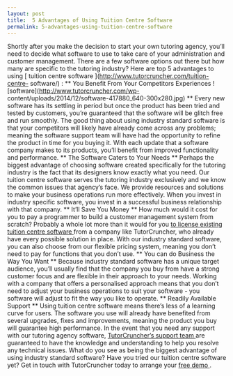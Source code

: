```yaml
---
layout: post
title:  5 Advantages of Using Tuition Centre Software
permalink: 5-advantages-using-tuition-centre-software
---
```

Shortly after you make the decision to start your own tutoring agency, you’ll
need to decide what software to use to take care of your administration and
customer management. There are a few software options out there but how many
are specific to the tutoring industry? Here are top 5 advantages to using [
tuition centre software ](http://www.tutorcruncher.com/tuition-centre-
software/) : ** You Benefit From Your Competitors Experiences
![software](http://www.tutorcruncher.com/wp-
content/uploads/2014/12/software-417880_640-300x280.jpg) ** Every new software
has its settling in period but once the product has been tried and tested by
customers, you’re guaranteed that the software will be glitch free and run
smoothly. The good thing about using industry standard software is that your
competitors will likely have already come across any problems; meaning the
software support team will have had the opportunity to refine the product in
time for you buying it. With each update that a software company makes to its
products, you’ll benefit from improved functionality and performance. ** The
Software Caters to Your Needs ** Perhaps the biggest advantage of choosing
software created specifically for the tutoring industry is the fact that its
designers know exactly what you need. Our tuition centre software serves the
tutoring industry exclusively and we know the common issues that agency’s
face. We provide resources and solutions to make your business operations run
more effectively. When you invest in industry specific software, you invest in
a successful business relationship with that company. ** It’ll Save You Money
** How much would it cost for you to pay a programmer to build a customer
management system from scratch? Probably a whole lot more than it would for
you [ to license existing tuition centre software
](http://www.tutorcruncher.com/pricing/) from a company like TutorCruncher,
who already have every possible solution in place. With our industry standard
software, you can also choose from our flexible pricing system, meaning you
don’t need to pay for functions that you don’t use. ** You can do Business the
Way You Want ** Because industry standard software has a unique target
audience, you’ll usually find that the company you buy from have a strong
customer focus and are flexible in their approach to your needs. Working with
a company that offers a personalised approach means that you don’t need to
adjust your business operations to suit your software - you software will
adjust to fit the way you like to operate. ** Readily Available Support **
Using tuition centre software means there’s less of a learning curve for
users. The software you use will already have benefited from several upgrades,
fixes and improvements, meaning the product you buy will guarantee high
performance. In the event that you need any support with our tutoring agency
software, [ TutorCruncher’s support team
](http://www.tutorcruncher.com/support/) are guaranteed to have the knowledge
and understanding to help you resolve any technical issues. What do you see as
being the biggest advantage of using industry standard software? Have you
tried our tuition centre software yet? Get in touch with TutorCruncher today
to arrange your [ free demo ](http://www.tutorcruncher.com/request-a-demo/) .
